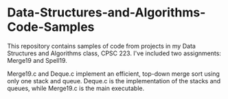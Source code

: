 # Data-Structures-and-Algorithms-Code-Samples
This repository contains samples of code from projects in my Data Structures and Algorithms class, CPSC 223. I've included
two assignments: Merge19 and Spell19.

Merge19.c and Deque.c implement an efficient, top-down merge sort using only one stack and queue. Deque.c is the implementation
of the stacks and queues, while Merge19.c is the main executable.

